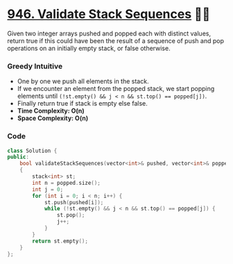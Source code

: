 # [946. Validate Stack Sequences](https://leetcode.com/problems/validate-stack-sequences/description/) 🌟🌟

Given two integer arrays pushed and popped each with distinct values, return true if this could have been the result of a sequence of push and pop operations on an initially empty stack, or false otherwise.

### Greedy Intuitive

-   One by one we push all elements in the stack.
-   If we encounter an element from the popped stack, we start popping elements until `(!st.empty() && j < n && st.top() == popped[j])`.
-   Finally return true if stack is empty else false.
-   **Time Complexity: O(n)**
-   **Space Complexity: O(n)**

### Code

```cpp
class Solution {
public:
    bool validateStackSequences(vector<int>& pushed, vector<int>& popped)
    {
        stack<int> st;
        int n = popped.size();
        int j = 0;
        for (int i = 0; i < n; i++) {
            st.push(pushed[i]);
            while (!st.empty() && j < n && st.top() == popped[j]) {
                st.pop();
                j++;
            }
        }
        return st.empty();
    }
};
```
